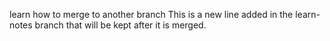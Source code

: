 learn how to merge to another branch
This is a new line added in the learn-notes branch that will be kept after it is merged.